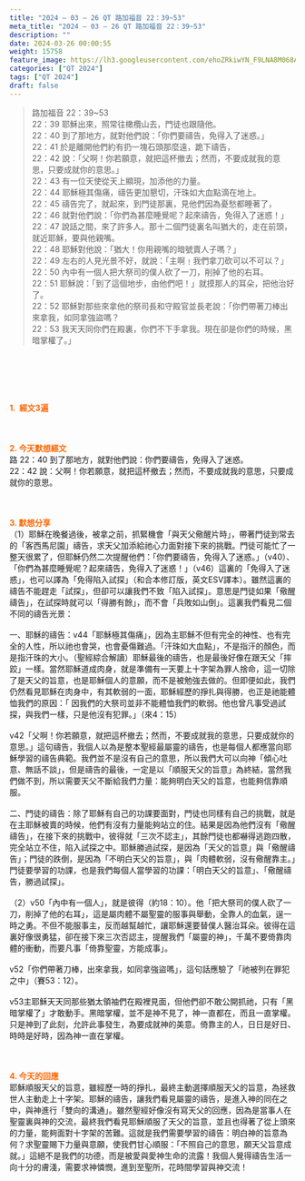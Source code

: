 ```yaml
---
title: "2024 – 03 – 26 QT 路加福音 22：39~53"
meta_title: "2024 – 03 – 26 QT 路加福音 22：39~53"
description: ""
date: 2024-03-26 00:00:55
weight: 15758
feature_image: https://lh3.googleusercontent.com/ehoZRkiwYN_F9LNA8M068AYxt73EavCZno-PD1cJRuf5BbSkQVUWr3gNEbt5kSs28Pb_Elg17kSrtf9ybWvojWoMV6I4tPM3vGRGDq6GkKkPdL2Gut4QAIw4-uykKUAtNiKgQKntvsU=w800
categories: ["QT 2024"]
tags: ["QT 2024"]
draft: false
---
```


<blockquote>路加福音 22：39~53<br />
22：39 耶穌出來，照常往橄欖山去，門徒也跟隨他。<br />
22：40 到了那地方，就對他們說：「你們要禱告，免得入了迷惑。」<br />
22：41 於是離開他們約有扔一塊石頭那麼遠，跪下禱告，<br />
22：42 說：「父啊！你若願意，就把這杯撤去；然而，不要成就我的意思，只要成就你的意思。」<br />
22：43 有一位天使從天上顯現，加添他的力量。<br />
22：44 耶穌極其傷痛，禱告更加懇切，汗珠如大血點滴在地上。<br />
22：45 禱告完了，就起來，到門徒那裏，見他們因為憂愁都睡著了，<br />
22：46 就對他們說：「你們為甚麼睡覺呢？起來禱告，免得入了迷惑！」<br />
22：47 說話之間，來了許多人。那十二個門徒裏名叫猶大的，走在前頭，就近耶穌，要與他親嘴。<br />
22：48 耶穌對他說：「猶大！你用親嘴的暗號賣人子嗎？」<br />
22：49 左右的人見光景不好，就說：「主啊﹗我們拿刀砍可以不可以？」<br />
22：50 內中有一個人把大祭司的僕人砍了一刀，削掉了他的右耳。<br />
22：51 耶穌說：「到了這個地步，由他們吧！」就摸那人的耳朵，把他治好了。<br />
22：52 耶穌對那些來拿他的祭司長和守殿官並長老說：「你們帶著刀棒出來拿我，如同拿強盜嗎？<br />
22：53 我天天同你們在殿裏，你們不下手拿我。現在卻是你們的時候，黑暗掌權了。」</blockquote><br />
&nbsp;<br />
<br />
&nbsp;<br />
<br />
<span style="color: #ff6600;"><strong>1.  經文3遍</strong></span><br />
<br />
&nbsp;<br />
<br />
<span style="color: #ff6600;"><strong>2. 今天默想經文<br />
</strong></span>路 22：40 到了那地方，就對他們說：你們要禱告，免得入了迷惑。<br />
22：42 說：父啊！你若願意，就把這杯撤去；然而，不要成就我的意思，只要成就你的意思。<br />
<br />
&nbsp;<br />
<br />
<strong><span style="color: #ff6600;">3. 默想分享<br />
</span></strong>（1）耶穌在晚餐過後，被拿之前，抓緊機會「與天父儆醒片時」，帶著門徒到常去的「客西馬尼園」禱告，求天父加添給祂心力面對接下來的挑戰。門徒可能忙了一整天很累了，但耶穌仍然二次提醒他們：「你們要禱告，免得入了迷惑。」（v40）、「你們為甚麼睡覺呢？起來禱告，免得入了迷惑！」（v46）這裏的「免得入了迷惑」，也可以譯為「免得陷入試探」（和合本修訂版，英文ESV譯本）。雖然這裏的禱告不能趕走「試探」，但卻可以讓我們不致「陷入試探」。意思是門徒如果「儆醒禱告」，在試探時就可以「得勝有餘」，而不會「兵敗如山倒」。這裏我們看見二個不同的禱告光景：<br />
<br />
一、耶穌的禱告：v44「耶穌極其傷痛」，因為主耶穌不但有完全的神性、也有完全的人性，所以祂也會哭，也會憂傷難過。「汗珠如大血點」，不是指汗的顏色，而是指汗珠的大小。（聖經綜合解讀）耶穌最後的禱告，也是最後好像在跟天父「摔跤」一樣。當然耶穌道成肉身，就是準備有一天要上十字架為罪人捨命，這一切除了是天父的旨意，也是耶穌個人的意願，而不是被勉強去做的。但即便如此，我們仍然看見耶穌在肉身中，有其軟弱的一面，耶穌經歷的掙扎與得勝，也正是祂能體恤我們的原因：「 因我們的大祭司並非不能體恤我們的軟弱。他也曾凡事受過試探，與我們一樣，只是他沒有犯罪。」（來4：15）<br />
<br />
v42「父啊！你若願意，就把這杯撤去；然而，不要成就我的意思，只要成就你的意思。」這句禱告，我個人以為是整本聖經最屬靈的禱告，也是每個人都應當向耶穌學習的禱告典範。我們並不是沒有自己的意思，所以我們大可以向神「傾心吐意、無話不談」，但是禱告的最後，一定是以「順服天父的旨意」為終結，當然我們做不到，所以需要天父不斷給我們力量：能夠明白天父的旨意，也能夠信靠順服。<br />
<br />
二、門徒的禱告：除了耶穌有自己的功課要面對，門徒也同樣有自己的挑戰，就是在主耶穌被賣的時候，他們有沒有力量能夠站立的住。結果是因為他們沒有「儆醒禱告」，在接下來的挑戰中，彼得就「三次不認主」，其餘門徒也都嚇得逃跑四散，完全站立不住，陷入試探之中。耶穌勝過試探，是因為「天父的旨意」與「儆醒禱告」；門徒的跌倒，是因為「不明白天父的旨意」，與「肉體軟弱，沒有儆醒靠主。」門徒要學習的功課，也是我們每個人當學習的功課：「明白天父的旨意」、「儆醒禱告，勝過試探」。<br />
<br />
（2）v50「內中有一個人」，就是彼得（約18：10）。他「把大祭司的僕人砍了一刀，削掉了他的右耳」，這是屬肉體不屬聖靈的服事與舉動，全靠人的血氣，逞一時之勇。不但不能服事主，反而越幫越忙，讓耶穌還要替僕人醫治耳朵。彼得在這裏好像很勇猛，卻在接下來三次否認主，提醒我們「屬靈的神」，千萬不要倚靠肉體的衝動，而要凡事「倚靠聖靈，方能成事」。<br />
<br />
v52「你們帶著刀棒，出來拿我，如同拿強盜嗎」，這句話應驗了「祂被列在罪犯之中」（賽53：12）。<br />
<br />
v53主耶穌天天同那些猶太領袖們在殿裡見面，但他們卻不敢公開抓祂，只有「黑暗掌權了」才敢動手。黑暗掌權，並不是神不見了，神一直都在，而且一直掌權。只是神到了此刻，允許此事發生，為要成就神的美意。倚靠主的人，日日是好日、時時是好時，因為神一直在掌權。<br />
<br />
&nbsp;<br />
<br />
<strong style="font-size: inherit;"><span style="color: #ff6600;">4. 今天的回應<br />
</span></strong>耶穌順服天父的旨意，雖經歷一時的掙扎，最終主動選擇順服天父的旨意，為拯救世人主動走上十字架。耶穌的禱告，讓我們看見屬靈的禱告，是進入神的同在之中，與神進行「雙向的溝通」。雖然聖經好像沒有寫天父的回應，因為是當事人在聖靈裏與神的交流，最終我們看見耶穌順服了天父的旨意，並且也得著了從上頭來的力量，能夠面對十字架的苦難。這就是我們需要學習的禱告：明白神的旨意為何？求聖靈賜下力量與意願，使我們甘心順服：「不照自己的意思，願天父旨意成就。」這絕不是我們的功德，而是被愛與愛神生命的流露！我個人覺得禱告生活一向十分的膚淺，需要求神憐憫，進到至聖所，花時間學習與神交流！<br />
<br />
<audio style="display: none;" controls="controls"></audio><br />
<br />
<audio style="display: none;" controls="controls"></audio><br />
<br />
<audio style="display: none;" controls="controls"></audio><br />
<br />
<audio style="display: none;" controls="controls"></audio><br />
<br />
<audio style="display: none;" controls="controls"></audio>
        